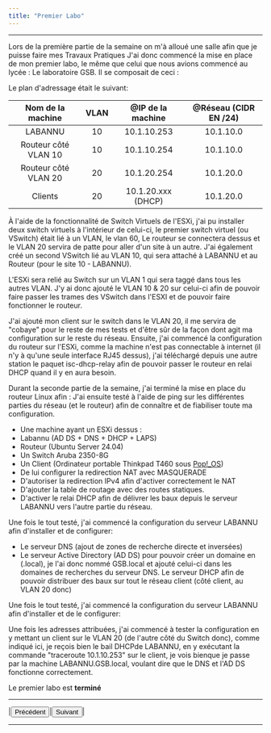 ```yaml
---
title: "Premier Labo"
---
```

***
Lors de la première partie de la semaine on m'à alloué une salle afin que je puisse faire mes Travaux Pratiques J'ai donc commencé la mise en place de mon premier labo, le même que celui que nous avions commencé au lycée : Le laboratoire GSB.
Il se composait de ceci :

Le plan d'adressage était le suivant:

|Nom de la machine|VLAN|@IP de la machine|@Réseau (CIDR EN /24)|
|:---:|:---:|:---:|:---:|
|LABANNU|10|10.1.10.253|10.1.10.0|
|Routeur côté VLAN 10|10|10.1.10.254|10.1.10.0|
|Routeur côté VLAN 20|20|10.1.20.254|10.1.20.0|
|Clients|20|10.1.20.xxx (DHCP)|10.1.20.0|

À l'aide de la fonctionnalité de Switch Virtuels de l'ESXi, j'ai pu installer deux switch virtuels à l'intérieur de celui-ci, le premier switch virtuel (ou VSwitch) était lié à un VLAN, le vlan 60, Le routeur se connectera dessus et le VLAN 20 servira de patte pour aller d'un site à un autre.
J'ai également créé un second VSwitch lié au VLAN 10, qui sera attaché à LABANNU et au Routeur (pour le site 10 - LABANNU).

L'ESXi sera relié au Switch sur un VLAN 1 qui sera taggé dans tous les autres VLAN.
J'y ai donc ajouté le VLAN 10 & 20 sur celui-ci afin de pouvoir faire passer les trames des VSwitch dans l'ESXI et de pouvoir faire fonctionner le routeur.

J'ai ajouté mon client sur le switch dans le VLAN 20, il me servira de "cobaye" pour le reste de mes tests et d'être sûr de la façon dont agit ma configuration sur le reste du réseau.
Ensuite, j'ai commencé la configuration du routeur sur l'ESXi, comme la machine n'est pas connectable à internet (il n'y à qu'une seule interface RJ45 dessus), j'ai téléchargé depuis une autre station le paquet isc-dhcp-relay afin de pouvoir passer le routeur en relai DHCP quand il y en aura besoin.

Durant la seconde partie de la semaine, j'ai terminé la mise en place du routeur Linux afin :
J'ai ensuite testé à l'aide de ping sur les différentes parties du réseau (et le routeur) afin de connaître et de fiabiliser toute ma configuration.

- Une machine ayant un ESXi dessus :
- Labannu (AD DS + DNS + DHCP + LAPS)
- Routeur (Ubuntu Server 24.04)
- Un Switch Aruba 2350-8G
- Un Client (Ordinateur portable Thinkpad T460 sous [Pop!_OS](https://pop.system76.com/))
- De lui configurer la redirection NAT avec MASQUERADE
- D'autoriser la redirection IPv4 afin d'activer correctement le NAT
- D'ajouter la table de routage avec des routes statiques.
- D'activer le relai DHCP afin de délivrer les baux depuis le serveur LABANNU vers l'autre partie du réseau.

Une fois le tout testé, j'ai commencé la configuration du serveur LABANNU afin d'installer et de configurer:

- Le serveur DNS (ajout de zones de recherche directe et inversées)
- Le serveur Active Directory (AD DS) pour pouvoir créer un domaine en (.local), je l'ai donc nommé GSB.local et ajouté celui-ci dans les domaines de recherches du serveur DNS. Le serveur DHCP afin de pouvoir distribuer des baux sur tout le réseau client (côté client, au VLAN 20 donc)

Une fois le tout testé, j'ai commencé la configuration du serveur LABANNU afin d'installer et de
le configurer:

Une fois les adresses attribuées, j'ai commencé à tester la configuration en y mettant un client sur le VLAN 20 (de l'autre côté du Switch donc), comme indiqué ici, je reçois bien le bail DHCPde LABANNU, en y exécutant la commande "traceroute 10.1.10.253" sur le client, je vois bienque je passe par la machine LABANNU.GSB.local, voulant dire que le DNS et l'AD DS fonctionne correctement.

Le premier labo est **terminé**
***
|<button onclick="window.location.href='https://vhascoet-pro.github.io/portfolio-bts.github.io/RDS/rapport';">Précédent</button>|<button onclick="window.location.href='https://vhascoet-pro.github.io/portfolio-bts.github.io/RDS/rapport_p2';">Suivant</button>|
***